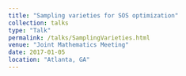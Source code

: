 ```yaml
---
title: "Sampling varieties for SOS optimization"
collection: talks
type: "Talk"
permalink: /talks/SamplingVarieties.html
venue: "Joint Mathematics Meeting"
date: 2017-01-05
location: "Atlanta, GA"
---
```


